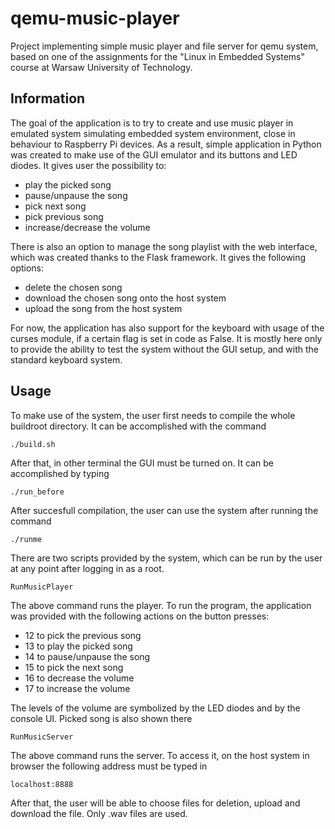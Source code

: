 # qemu-music-player
Project implementing simple music player and file server for qemu system, based on one of the assignments for the "Linux in Embedded Systems" course at Warsaw University of Technology.

## Information
The goal of the application is to try to create and use music player in emulated system simulating embedded system environment, close in behaviour to Raspberry Pi devices. As a result, simple application in Python was created to make use of the GUI emulator and its buttons and LED diodes. It gives user the possibility to:
- play the picked song
- pause/unpause the song
- pick next song
- pick previous song
- increase/decrease the volume

There is also an option to manage the song playlist with the web interface, which was created thanks to the Flask framework. It gives the following options:
- delete the chosen song 
- download the chosen song onto the host system
- upload the song from the host system

For now, the application has also support for the keyboard with usage of the curses module, if a certain flag is set in code as False. It is mostly here only to provide the ability to test the system without the GUI setup, and with the standard keyboard system.

## Usage
To make use of the system, the user first needs to compile the whole buildroot directory. It can be accomplished with the command
```
./build.sh
```
After that, in other terminal the GUI must be turned on. It can be accomplished by typing
```
./run_before
```
After succesfull compilation, the user can use the system after running the command
```
./runme
```
There are two scripts provided by the system, which can be run by the user at any point after logging in as a root. 
```
RunMusicPlayer
```
The above command runs the player. To run the program, the application was provided with the following actions on the button presses:
- 12 to pick the previous song
- 13 to play the picked song
- 14 to pause/unpause the song
- 15 to pick the next song
- 16 to decrease the volume
- 17 to increase the volume

The levels of the volume are symbolized by the LED diodes and by the console UI. Picked song is also shown there

```
RunMusicServer
```
The above command runs the server. To access it, on the host system in browser the following address must be typed in
```
localhost:8888
```
After that, the user will be able to choose files for deletion, upload and download the file. Only .wav files are used.

